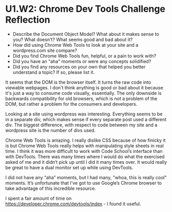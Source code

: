 # U1.W2: Chrome Dev Tools Challenge Reflection

* Describe the Document Object Model? What about it makes sense to you? What doesn't? What seems good and bad about it?
* How did using Chrome Web Tools to look at your site and a wordpress.com site compare?
* Did you find Chrome Web Tools fun, helpful, or a pain to work with?
* Did you have an "aha" moments or were any concepts solidified?
* Did you find any resources on your own that helped you better understand a topic? If so, please list it.

It seems that the DOM is the browser itself. It turns the raw code into viewable webpages. I don't think anything is good or bad about it because it's just a way to consume code visually, essentially. The only downside is backwards compatibility for old browsers, which is not a problem of the DOM, but rather a problem for the consumers and developers. 

Looking at a site using wordpress was interesting. Everything seems to be in a separate div, which makes sense if every separate post used a different div. The biggest difference, with respect to code between my site and a wordpress site is the number of divs used. 

Chrome Web Tools is amazing. I really dislike CSS because of how finicky it is but Chrome Web Tools really helps with manipulating style sheets in real time. I think it was more difficult to work with Code School’s interface than with DevTools. There was many times where I would do what the exercised asked of me and it didn’t pick up until I did it many times over. It would really be great to have a dual monitor set up while using DevTools. 

I did not have any “aha” moments, but I had many, "whoa, this is really cool" moments. It’s unfortunate that I’ve got to use Google’s Chrome browser to take advantage of this incredible resource. 

I spent a fair amount of time on https://developer.chrome.com/devtools/index - I found it useful.